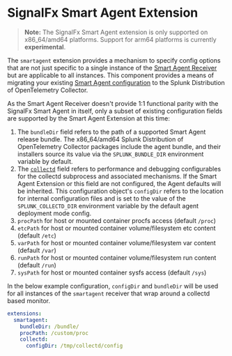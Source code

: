 # SignalFx Smart Agent Extension

> **Note:** The SignalFx Smart Agent extension is only supported on x86_64/amd64 platforms.  Support for arm64
> platforms is currently **experimental**.

The `smartagent` extension provides a mechanism to specify config options that are not
just specific to a single instance of the [Smart Agent Receiver](../../receiver/smartagentreceiver/README.md) but are applicable to
all instances.  This component provides a means of migrating your existing
[Smart Agent configuration](https://docs.splunk.com/observability/en/gdi/smart-agent/smart-agent-resources.html#configure-the-smart-agent)
to the Splunk Distribution of OpenTelemetry Collector.

As the Smart Agent Receiver doesn't provide 1:1 functional parity with the SignalFx Smart Agent in itself,
only a subset of existing configuration fields are supported by the Smart Agent Extension at this time:

1. The `bundleDir` field refers to the path of a supported Smart Agent release bundle.  The
x86_64/amd64 Splunk Distribution of OpenTelemetry Collector packages include the agent bundle, and their installers
source its value via the `SPLUNK_BUNDLE_DIR` environment variable by default.
1. The [`collectd`](https://docs.splunk.com/observability/en/gdi/opentelemetry/smart-agent-migration-monitors.html#smart-agent-extension)
field refers to performance and debugging configurables for the collectd subprocess and associated mechanisms.
If the Smart Agent Extension or this field are not configured, the Agent defaults will be inherited.
This configuration object's `configDir` refers to the location for internal configuration files and is set to the value
of the `SPLUNK_COLLECTD_DIR` environment variable by the default agent deployment mode config.
1. `procPath` for host or mounted container procfs access (default `/proc`)
1. `etcPath` for host or mounted container volume/filesystem etc content (default `/etc`)
1. `varPath` for host or mounted container volume/filesystem var content (default `/var`)
1. `runPath` for host or mounted container volume/filesystem run content (default `/run`)
1. `sysPath` for host or mounted container sysfs access (default `/sys`)

In the below example configuration, `configDir` and `bundleDir` will be used for all instances
of the `smartagent` receiver that wrap around a collectd based monitor.

```yaml
extensions:
  smartagent:
    bundleDir: /bundle/
    procPath: /custom/proc
    collectd:
      configDir: /tmp/collectd/config
```
